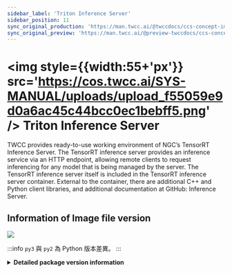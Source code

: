```yaml
---
sidebar_label: 'Triton Inference Server'
sidebar_position: 11
sync_original_production: 'https://man.twcc.ai/@twccdocs/ccs-concept-image-tensorrtserver-en'
sync_original_preview: 'https://man.twcc.ai/@preview-twccdocs/ccs-concept-image-tensorrtserver-en'
---
```


#  <img style={{width:55+'px'}} src='https://cos.twcc.ai/SYS-MANUAL/uploads/upload_f55059e9d0a6ac45c44bcc0ec1bebff5.png' /> Triton Inference Server


TWCC provides ready-to-use working environment of NGC’s TensorRT Inference Server. The TensorRT inference server provides an inference service via an HTTP endpoint, allowing remote clients to request inferencing for any model that is being managed by the server. The TensorRT inference server itself is included in the TensorRT inference server container. External to the container, there are additional C++ and Python client libraries, and additional documentation at GitHub: Inference Server.

## <i class="fa fa-sticky-note" aria-hidden="true"></i> <span class="ccsimglist">Information of Image file version</span> 

![](https://cos.twcc.ai/SYS-MANUAL/uploads/upload_406447ea29f101fc48b37000ddd0fbe6.png)



:::info
`py3` 與 `py2` 為 Python 版本差異。
:::

<details class="docspoiler">

<summary><b>Detailed package version information</b></summary>

- <ins><a href = "https://docs.nvidia.com/deeplearning/triton-inference-server/release-notes/rel_21-02.html#rel_21-02">tritonserver-21.02-py3</a></ins>
- <ins><a href = "https://docs.nvidia.com/deeplearning/triton-inference-server/release-notes/rel_20-02.html#rel_20-02">tensorrtserver-20.02-py3</a></ins>
- <ins><a href = "https://docs.nvidia.com/deeplearning/triton-inference-server/release-notes/rel_19-02.html#rel_19-02">tensorrtserver-19.02-py3-v1</a></ins>
- <ins><a href = "https://docs.nvidia.com/deeplearning/triton-inference-server/release-notes/rel_18.12.html#rel_18.12">tensorrtserver-18.12-py3-v1</a></ins>
- <ins><a href = "https://docs.nvidia.com/deeplearning/triton-inference-server/release-notes/rel_18.10.html#rel_18.10">tensorrtserver-18.10-py3-v1</a></ins>
- <ins><a href = "https://docs.nvidia.com/deeplearning/triton-inference-server/release-notes/rel_18.08.html#rel_18.08">tensorrtserver-18.08.1-py3-v1</a></ins>
- <ins><a href = "https://docs.nvidia.com/deeplearning/triton-inference-server/release-notes/rel_18.08.html#rel_18.08">tensorrtserver-18.08.1-py2-v1</a></ins>

</details>


